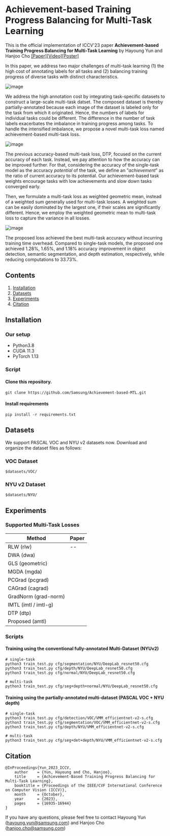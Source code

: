 # Achievement-based Training Progress Balancing for Multi-Task Learning

This is the official implementation of ICCV'23 paper **Achievement-based Training Progress Balancing for Multi-Task Learning** by Hayoung Yun and Hanjoo Cho [[Paper]](https://openaccess.thecvf.com/content/ICCV2023/papers/Yun_Achievement-Based_Training_Progress_Balancing_for_Multi-Task_Learning_ICCV_2023_paper.pdf)[[Video]](https://github.com/Samsung/Achievement-based-MTL/assets/24874629/a0f8d899-0185-426d-be18-5affe3fc8391)[[Poster]](https://github.com/Samsung/Achievement-based-MTL/files/12775627/hanjoo_cho_achievement-based_training_progress_balancing_for_multi-task_learning_iccv_2023.pdf)

In this paper, we address two major challenges of multi-task learning (1) the high cost of annotating labels for all tasks and (2) balancing training progress of diverse tasks with distinct characteristics. 

![image](https://github.com/Samsung/Achievement-based-MTL/assets/24874629/2beb52b8-c727-46f0-b3a5-f396648ba700)

We address the high annotation cost by integrating task-specific datasets to construct a large-scale multi-task datset. The composed dataset is thereby partially-annotated because each image of the dataset is labeled only for the task from which it originated. Hence, the numbers of labels for individual tasks could be different. The difference in the number of task labels exacerbates the imbalance in training progress among tasks. To handle the intensified imbalance, we propose a novel multi-task loss named achievement-based multi-task loss.  

![image](https://github.com/Samsung/Achievement-based-MTL/assets/24874629/650ad209-4660-40fc-8076-cdc9d4d73b46)

The previous accuracy-based multi-task loss, DTP, focused on the current accuracy of each task. Instead, we pay attention to how the accuracy can be improved further. For that, considering the accuracy of the single-task model as the accuracy _potential_ of the task, we define an ”_achievement_” as the ratio of current accuracy to its potential. Our achievement-based task weights encourage tasks with low achievements and slow down tasks converged early. 

Then, we formulate a multi-task loss as weighted geometric mean, instead of a weighted sum generally used for multi-task losses. A weighted sum can be easily dominated by the largest one, if their scales are significantly different. Hence, we employ the weighted geometric mean to multi-task loss to capture the variance in all losses. 

![image](https://github.com/Samsung/Achievement-based-MTL/assets/24874629/71ec91e2-dba6-4f81-913b-51133e9b0bea)

The proposed loss achieved the best multi-task accuracy without incurring training time overhead. Compared to single-task models, the proposed one achieved 1.28%, 1.65%, and 1.18% accuracy improvement in object detection, semantic segmentation, and depth estimation, respectively, while reducing computations to 33.73%.

## Contents
1. [Installation](#installation)
1. [Datasets](#datasets)
1. [Experiments](#experiments)
1. [Citation](#citation)

## Installation

### Our setup
- Python3.8
- CUDA 11.3 
- PyTorch 1.13

### Script

#### Clone this repository.   
```
git clone https://github.com/Samsung/Achievement-based-MTL.git
```
#### Install requirements
```
pip install -r requirements.txt
```

## Datasets
We support PASCAL VOC and NYU v2 datasets now.
Download and organize the dataset files as follows:

### VOC Dataset
```Shell
$datasets/VOC/
```

### NYU v2 Dataset
```Shell
$datasets/NYU/
```

## Experiments 

### Supported Multi-Task Losses

Method | Paper
--| --
RLW (rlw) | --
DWA	(dwa) |
GLS	(geometric) |
MGDA (mgda) |
PCGrad (pcgrad) |
CAGrad (cagrad) |
GradNorm (grad-norm) |
IMTL (imtl / imtl-g) |
DTP	(dtp) |
Proposed (amtl) |


### Scripts

#### Training using the conventional fully-annotated Multi-Dataset (NYUv2)
```
# single-task
python3 train_test.py cfg/segmentation/NYU/DeepLab_resnet50.cfg
python3 train_test.py cfg/depth/NYU/DeepLab_resnet50.cfg
python3 train_test.py cfg/normal/NYU/DeepLab_resnet50.cfg

# multi-task
python3 train_test.py cfg/seg+depth+normal/NYU/DeepLab_resnet50.cfg
```

#### Training using the partially-annotated multi-dataset (PASCAL VOC + NYU depth)

```
# single-task
python3 train_test.py cfg/detection/VOC/VMM_efficientnet-v2-s.cfg
python3 train_test.py cfg/segmentation/VOC/VMM_efficientnet-v2-s.cfg
python3 train_test.py cfg/depth/NYU/VMM_efficientnet-v2-s.cfg

# multi-task
python3 train_test.py cfg/seg+det+depth/NYU/VMM_efficientnet-v2-s.cfg
```

## Citation
```reference
@InProceedings{Yun_2023_ICCV,
    author    = {Yun, Hayoung and Cho, Hanjoo},
    title     = {Achievement-Based Training Progress Balancing for Multi-Task Learning},
    booktitle = {Proceedings of the IEEE/CVF International Conference on Computer Vision (ICCV)},
    month     = {October},
    year      = {2023},
    pages     = {16935-16944}
}
```
If you have any questions, please feel free to contact Hayoung Yun (hayoung.yun@samsung.com) and Hanjoo Cho (hanjoo.cho@samsung.com)
